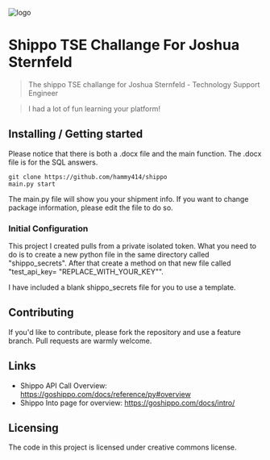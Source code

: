 ![logo](https://www.shipbob.com/wp-content/uploads/2021/04/shippo_logo_200x200-1.png)
# Shippo TSE Challange For Joshua Sternfeld

> The shippo TSE challange for Joshua Sternfeld - Technology Support Engineer

> I had a lot of fun learning your platform! 
## Installing / Getting started

Please notice that there is both a .docx file and the main function. The .docx file is for the SQL answers. 

```shell
git clone https://github.com/hammy414/shippo
main.py start
```

The main.py file will show you your shipment info. If you want to change package information, please edit the file to do so. 

### Initial Configuration

This project I created pulls from a private isolated token. What you need to do is to create a new python file in the same directory called "shippo_secrets". After that create a method on that new file called "test_api_key= "REPLACE_WITH_YOUR_KEY"".

I have included a blank shippo_secrets file for you to use a template. 

## Contributing

If you'd like to contribute, please fork the repository and use a feature
branch. Pull requests are warmly welcome.

## Links

- Shippo API Call Overview: https://goshippo.com/docs/reference/py#overview
- Shippo Into page for overview: https://goshippo.com/docs/intro/

## Licensing

The code in this project is licensed under creative commons license.
